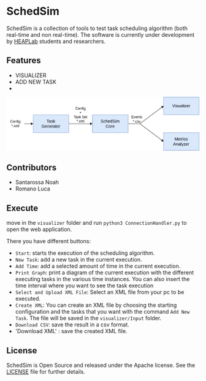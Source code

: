 # SchedSim
SchedSim is a collection of tools to test task scheduling algorithm (both real-time and non real-time).
The software is currently under development by [HEAPLab](https://heaplab.deib.polimi.it) students and researchers.

## Features

- VISUALIZER
- ADD NEW TASK
- 

<p align="center">
  <img src="./docs/maindiagram.png" />
</p>


## Contributors
- Santarossa Noah
- Romano Luca

## Execute
move in the `visualizer` folder and run `python3 ConnectionHandler.py` to open the web application.

There you have different buttons:
- `Start`: starts the execution of the scheduling algorithm.
- `New Task`: add a new task in the current execution.
- `Add Time`: add a selected amount of time in the current execution.
- `Print Graph`: print a diagram of the current execution with the different executing tasks in the various time instances. You can also insert the time interval where you want to see the task execution 
- `Select and Upload XML File`: Select an XML file from your pc to be executed.
- `Create XML`: You can create an XML file by choosing the starting configuration and the tasks that you want with the command `Add New Task`. The file will be saved in the `visualizer/Input` folder.
- `Download CSV`: save the result in a csv format.
- 'Download XML' : save the created XML file.


## License
SchedSim is Open Source and released under the Apache license. See the [LICENSE](./LICENSE) file for further details.

